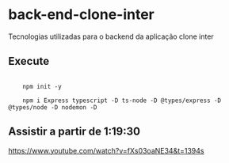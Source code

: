 # back-end-clone-inter
Tecnologias utilizadas para o backend da aplicação clone inter

## Execute 
<code>
    npm init -y <br>
    npm i Express typescript -D ts-node -D @types/express -D @types/node -D nodemon -D
</code>

## Assistir a partir de 1:19:30
https://www.youtube.com/watch?v=fXs03oaNE34&t=1394s
